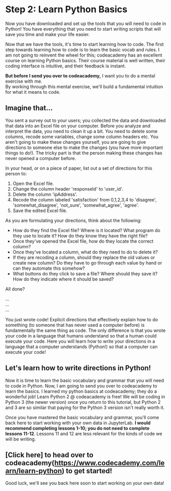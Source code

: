 # Step 2: Learn Python Basics
Now you have downloaded and set up the tools that you will need to code in Python! You have everything that you need to start writing scripts that will save you time and make your life easier. 

Now that we have the tools, it's time to start learning how to code. The first step towards learning how to code is to learn the basic vocab and rules. I am not going to reinvent the wheel for this; codeacademy has an excellent course on learning Python basics. Their course material is well written, their coding interface is intuitive, and their feedback is instant.

**But before I send you over to codeacademy,** I want you to do a mental exercise with me.  
By working through this mental exercise, we'll build a fundamental intuition for what it means to code.  

## Imagine that...
You sent a survey out to your users; you collected the data and downloaded that data into an Excel file on your computer.
Before you analyze and interpret the data, you need to clean it up a bit. You need to delete some columns, recode some variables, change some column headers etc. You aren't going to make these changes yourself, you are going to give directions to someone else to make the changes (you have more important things to do!). The tricky part is that the person making these changes has never opened a computer before.

In your head, or on a piece of paper, list out a set of directions for this person to:
1. Open the Excel file.
2. Change the column header 'responseId' to 'user_id'.
3. Delete the column 'ipAddress'.
4. Recode the column labeled 'satisfaction' from 0,1,2,3,4 to 'disagree', 'somewhat_disagree', 'not_sure', 'somewhat_agree', 'agree'.
5. Save the edited Excel file.

As you are formulating your directions, think about the following:
- How do they find the Excel file? Where is it located? What program do they use to locate it? How do they know they have the right file?
- Once they've opened the Excel file, how do they locate the correct column?
- Once they've located a column, what do they need to do to delete it?
- If they are recoding a column, should they replace the old values or create new column? Do they have to go through each value by hand or can they automate this somehow?
- What buttons do they click to save a file? Where should they save it? How do they indicate where it should be saved?

All done?

...  
...  
...

You just wrote code! Explicit directions that effectively explain how to do something (to someone that has never used a computer before) is fundamentally the same thing as code. The only difference is that you wrote your code in a language that humans understand so that a human could execute your code. Here you will learn how to write your directions in a language that a computer understands (Python!) so that a computer can execute your code!

## Let's learn how to write directions in Python!
Now it is time to learn the basic vocabulary and grammar that you will need to code in Python. Now, I am going to send you over to codeacademy to learn the basics. I learned my python basics at codeacademy; they do a wonderful job! Learn Python 2 @ codeacademy is free! We will be coding in Python 3 (the newer version) once you return to this tutorial, but Python 2 and 3 are so similar that paying for the Python 3 version isn't really worth it.

Once you have mastered the basic vocabulary and grammar, you'll come back here to start working with your own data in JupyterLab. **I would recommend completing lessons 1-10; you do not need to complete lessons 11-12**. Lessons 11 and 12 are less relevant for the kinds of code we will be writing.

## [Click here] to head over to codeacademy(https://www.codecademy.com/learn/learn-python) to get started!
Good luck, we'll see you back here soon to start working on your own data!
